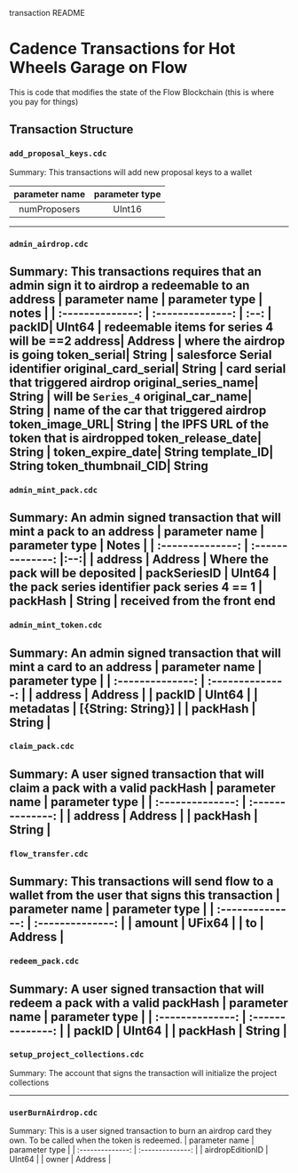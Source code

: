 transaction README
# Cadence Transactions for Hot Wheels Garage on Flow

This is code that modifies the state of the Flow Blockchain (this is where you pay for things)

## Transaction Structure

### `add_proposal_keys.cdc`

Summary: This transactions will add new proposal keys to a wallet

| parameter name | parameter type |
| :------------: | :------------: |
| numProposers | UInt16 |
---

### `admin_airdrop.cdc`

Summary: This transactions requires that an admin sign it to airdrop a redeemable to an address
| parameter name | parameter type | notes |
| :--------------: | :--------------: | :--: |
packID| UInt64 | redeemable items for series 4 will be ==2
address| Address | where the airdrop is going
token_serial| String | salesforce Serial identifier
original_card_serial| String | card serial that triggered airdrop
original_series_name| String | will be `Series_4`
original_car_name| String | name of the car that triggered airdrop
token_image_URL| String | the IPFS URL of the token that is airdropped
token_release_date| String |
token_expire_date| String
template_ID| String
token_thumbnail_CID| String
---

### `admin_mint_pack.cdc`

Summary: An admin signed transaction that will mint a pack to an address
| parameter name | parameter type | Notes |
| :--------------: | :--------------: |:--:|
| address | Address | Where the pack will be deposited
| packSeriesID | UInt64 | the pack series identifier pack series 4 == 1
| packHash | String | received from the front end
---

### `admin_mint_token.cdc`

Summary: An admin signed transaction that will mint a card to an address
| parameter name | parameter type |
| :--------------: | :--------------: |
| address | Address |
| packID | UInt64 |
| metadatas | [{String: String}] |
| packHash | String |
---

### `claim_pack.cdc`

Summary: A user signed transaction that will claim a pack with a valid packHash
| parameter name | parameter type |
| :--------------: | :--------------: |
| address | Address |
| packHash | String |
---

### `flow_transfer.cdc`

Summary: This transactions will send flow to a wallet from the user that signs this transaction
| parameter name | parameter type |
| :--------------: | :--------------: |
| amount | UFix64 |
| to | Address |
---

### `redeem_pack.cdc`

Summary: A user signed transaction that will redeem a pack with a valid packHash
| parameter name | parameter type |
| :--------------: | :--------------: |
| packID | UInt64 |
| packHash | String |
---

### `setup_project_collections.cdc`

Summary: The account that signs the transaction will initialize the project collections

---

### `userBurnAirdrop.cdc`

Summary: This is a user signed transaction to burn an airdrop card they own. To be called when the token is redeemed.
| parameter name | parameter type |
| :--------------: | :--------------: |
| airdropEditionID | UInt64 |
| owner | Address |
